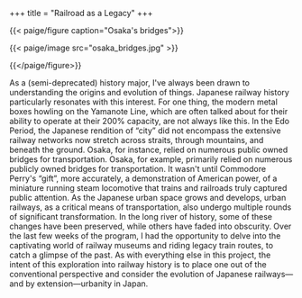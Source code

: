 +++
title = "Railroad as a Legacy"
+++

{{< paige/figure caption="Osaka's bridges">}}

{{< paige/image src="osaka_bridges.jpg" >}}

{{</paige/figure>}}

As a (semi-deprecated) history major, I've always been drawn to understanding the origins and evolution of things. Japanese railway history particularly resonates with this interest. For one thing, the modern metal boxes howling on the Yamanote Line, which are often talked about for their ability to operate at their 200% capacity, are not always like this. In the Edo Period, the Japanese rendition of “city” did not encompass the extensive railway networks now stretch across straits, through mountains, and beneath the ground. Osaka, for instance, relied on numerous public owned bridges for transportation. Osaka, for example, primarily relied on numerous publicly owned bridges for transportation. It wasn't until Commodore Perry's “gift”, more accurately, a demonstration of American power, of a miniature running steam locomotive that trains and railroads truly captured public attention. As the Japanese urban space grows and develops, urban railways, as a critical means of transportation, also undergo multiple rounds of significant transformation. In the long river of history, some of these changes have been preserved, while others have faded into obscurity. Over the last few weeks of the program, I had the opportunity to delve into the captivating world of railway museums and riding legacy train routes, to catch a glimpse of the past. As with everything else in this project, the intent of this exploration into railway history is to place one out of the conventional perspective and consider the evolution of Japanese railways—and by extension—urbanity in Japan.
